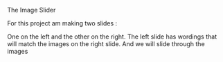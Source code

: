 The Image Slider

For this project am making two slides :

One on the left and the other on the right.
The left slide has wordings that will match the images on the right slide.
And we will slide through the images 